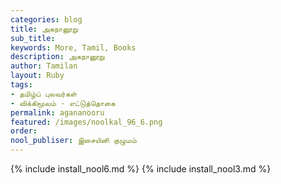```yaml
---
categories: blog
title: அகநானூறு
sub_title: 
keywords: More, Tamil, Books
description: அகநானூறு
author: Tamilan
layout: Ruby
tags:
- தமிழ்ப் புலவர்கள்
- விக்கிமூலம் - எட்டுத்தொகை 
permalink: agananooru
featured: /images/noolkal_96_6.png
order: 
nool_publiser: இசையினி குழுமம்
---
```

{% include install_nool6.md %}
{% include install_nool3.md %}
